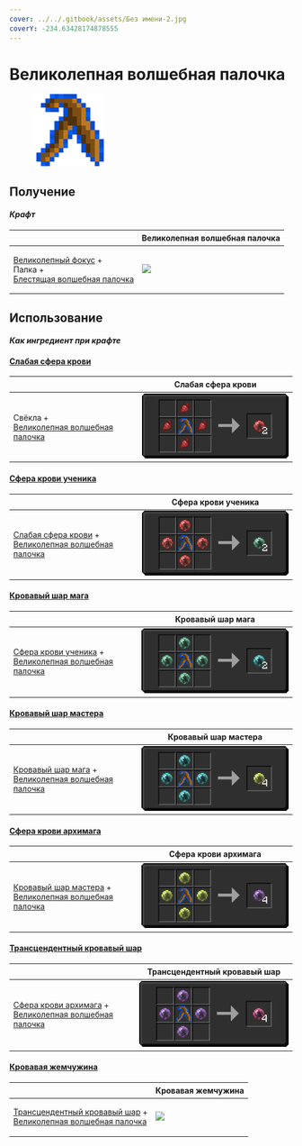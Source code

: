 ```yaml
---
cover: ../../.gitbook/assets/Без имени-2.jpg
coverY: -234.63428174878555
---
```


# Великолепная волшебная палочка

<figure><img src="../../.gitbook/assets/divining_rod_3_128.png" alt=""><figcaption></figcaption></figure>

## Получение

#### _Крафт_

| ㅤ                                                                                                                              | Великолепная волшебная палочка                  |
| ------------------------------------------------------------------------------------------------------------------------------ | ----------------------------------------------- |
| <p><a href="focus_3.md">Великолепный фокус</a> +<br>Палка +<br><a href="divining_rod_2.md">Блестящая волшебная палочка</a></p> | ![](../../.gitbook/assets/divining\_rod\_3.png) |

## Использование

#### _Как ингредиент при крафте_

#### [Слабая сфера крови](weakbloodorb.md)

| ㅤ                                                                                 | Слабая сфера крови                          |
| --------------------------------------------------------------------------------- | ------------------------------------------- |
| <p>Свёкла +<br><a href="divining_rod_3.md">Великолепная волшебная палочка</a></p> | ![](../../.gitbook/assets/weakbloodorb.png) |

#### [Сфера крови ученика](apprenticebloodorb.md)

| ㅤ                                                                                                                           | Сфера крови ученика                               |
| --------------------------------------------------------------------------------------------------------------------------- | ------------------------------------------------- |
| <p><a href="weakbloodorb.md">Слабая сфера крови</a> +<br><a href="divining_rod_3.md">Великолепная волшебная палочка</a></p> | ![](../../.gitbook/assets/apprenticebloodorb.png) |

#### [Кровавый шар мага](magicianbloodorb.md)

| ㅤ                                                                                                                                  | Кровавый шар мага                               |
| ---------------------------------------------------------------------------------------------------------------------------------- | ----------------------------------------------- |
| <p><a href="apprenticebloodorb.md">Сфера крови ученика</a> +<br><a href="divining_rod_3.md">Великолепная волшебная палочка</a></p> | ![](../../.gitbook/assets/magicianbloodorb.png) |

#### [Кровавый шар мастера](masterbloodorb.md)

| ㅤ                                                                                                                              | Кровавый шар мастера                          |
| ------------------------------------------------------------------------------------------------------------------------------ | --------------------------------------------- |
| <p><a href="magicianbloodorb.md">Кровавый шар мага</a> +<br><a href="divining_rod_3.md">Великолепная волшебная палочка</a></p> | ![](../../.gitbook/assets/masterbloodorb.png) |

#### [Сфера крови архимага](archmagebloodorb.md)

| ㅤ                                                                                                                               | Сфера крови архимага                            |
| ------------------------------------------------------------------------------------------------------------------------------- | ----------------------------------------------- |
| <p><a href="masterbloodorb.md">Кровавый шар мастера</a> +<br><a href="divining_rod_3.md">Великолепная волшебная палочка</a></p> | ![](../../.gitbook/assets/archmagebloodorb.png) |

#### [Трансцендентный кровавый шар](transcendentbloodorb.md)

| ㅤ                                                                                                                                 | Трансцендентный кровавый шар                        |
| --------------------------------------------------------------------------------------------------------------------------------- | --------------------------------------------------- |
| <p><a href="archmagebloodorb.md">Сфера крови архимага</a> +<br><a href="divining_rod_3.md">Великолепная волшебная палочка</a></p> | ![](../../.gitbook/assets/transcendentbloodorb.png) |

#### [Кровавая жемчужина](blood\_pearl\_of\_teleportation.md)

| ㅤ                                                                                                                                             | Кровавая жемчужина                                             |
| --------------------------------------------------------------------------------------------------------------------------------------------- | -------------------------------------------------------------- |
| <p><a href="transcendentbloodorb.md">Трансцендентный кровавый шар</a> +<br><a href="divining_rod_3.md">Великолепная волшебная палочка</a></p> | ![](../../.gitbook/assets/blood\_pearl\_of\_teleportation.png) |

